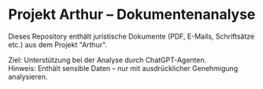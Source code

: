 # Projekt Arthur – Dokumentenanalyse

Dieses Repository enthält juristische Dokumente (PDF, E-Mails, Schriftsätze etc.) aus dem Projekt "Arthur".

Ziel: Unterstützung bei der Analyse durch ChatGPT-Agenten.  
Hinweis: Enthält sensible Daten – nur mit ausdrücklicher Genehmigung analysieren.
